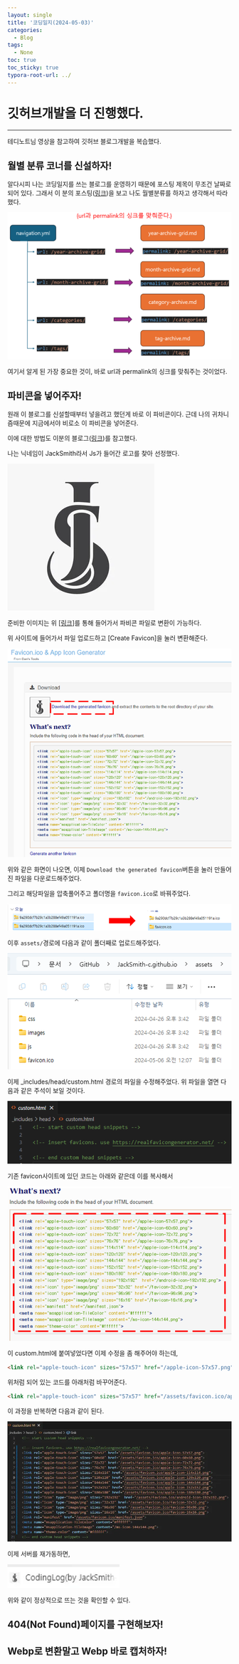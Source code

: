 ```yaml
---
layout: single
title: '코딩일지(2024-05-03)'
categories:
  - Blog
tags:
  - None
toc: true
toc_sticky: true
typora-root-url: ../
---
```








# 깃허브개발을 더 진행했다.
<hr>

<p>테디노트님 영상을 참고하여 깃허브 블로그개발을 복습했다.</p>







## 월별 분류 코너를 신설하자!

알다시피 나는 코딩일지를 쓰는 블로그를 운영하기 때문에 포스팅 제목이 무조건 날짜로 되어 있다. 그래서 이 분의 포스팅([링크](https://danggai.github.io/github.io/Github.io-%EC%9B%94%EB%B3%84-%EA%B2%8C%EC%8B%9C%EA%B8%80-%EB%B6%84%EB%A5%98-%EC%B6%94%EA%B0%80%ED%95%98%EA%B8%B0/))을 보고 나도 월별분류를 하자고 생각해서 따라했다.

![image-20240504062958534](/images/2024-05-03-codinglog(77)/image-20240504062958534.png)

여기서 알게 된 가장 중요한 것이, 바로 url과 permalink의 싱크를 맞춰주는 것이었다.



## 파비콘을 넣어주자!

원래 이 블로그를 신설할때부터 넣을려고 했던게 바로 이 파비콘이다. 근데 나의 귀차니즘때문에 지금에서야 비로소 이 파비콘을 넣어준다.

이에 대한 방법도 이분의 블로그([링크](https://danggai.github.io//github.io/Github.io-%ED%8C%8C%EB%B9%84%EC%BD%98-%EC%88%98%EC%A0%95%ED%95%98%EA%B8%B0/))를 참고했다.

나는 닉네임이 JackSmith라서 Js가 들어간 로고를 찾아 선정했다.	

![11111](/images/2024-05-03-codinglog(77)/11111.webp)

준비한 이미지는 위 [[링크](https://www.favicon-generator.org/)]를 통해 들어가서 파비콘 파일로 변환이 가능하다.

위 사이트에 들어가서 파일 업로드하고 [Create Favicon]을 눌러 변환해준다.

![22222](/images/2024-05-03-codinglog(77)/22222.webp)

위와 같은 화면이 나오면, 이제 `Download the generated favicon`버튼을 눌러 만들어진 파일을 다운로드해주었다.

그리고 해당파일을 압축풀어주고 폴더명을 `favicon.ico`로 바꿔주었다.

![3333](/images/2024-05-03-codinglog(77)/3333.webp)

이후 `assets/`경로에 다음과 같이 폴더째로 업로드해주었다.

![444444](/images/2024-05-03-codinglog(77)/444444.webp)

이제 _includes/head/custom.html 경로의 파일을 수정해주었다. 위 파일을 열면 다음과 같은 주석이 보일 것이다.

![5555](/images/2024-05-03-codinglog(77)/5555.png)

기존 favicon사이트에 있던 코드는 아래와 같은데 이를 복사해서

![7777_1](/images/2024-05-03-codinglog(77)/7777_1.webp)

이 custom.html에 붙여넣었다면 이제 수정을 좀 해주어야 하는데,

```html
<link rel="apple-touch-icon" sizes="57x57" href="/apple-icon-57x57.png">
```

위처럼 되어 있는 코드를 아래처럼 바꾸어준다.

```html
<link rel="apple-touch-icon" sizes="57x57" href="/assets/favicon.ico/apple-icon-57x57.png">
```

이 과정을 반복하면 다음과 같이 된다.

![8888](/images/2024-05-03-codinglog(77)/8888.webp)

이제 서버를 재가동하면,

<img src="/images/2024-05-03-codinglog(77)/101.webp" alt="101" style="zoom:150%;" />

위와 같이 정상적으로 뜨는 것을 확인할 수 있다.



## 404(Not Found)페이지를 구현해보자!







## Webp로 변환말고 Webp 바로 캡처하자!





